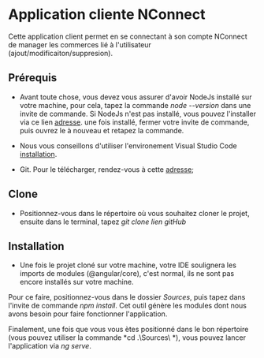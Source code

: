 # Application cliente NConnect
Cette application client permet en se connectant à son compte NConnect de manager les commerces lié à l'utilisateur (ajout/modificaiton/suppresion).

## Prérequis

* Avant toute chose, vous devez vous assurer d'avoir NodeJs installé sur votre machine, pour cela, tapez la commande 
*node --version* dans une invite de commande. Si NodeJs n'est pas installé, vous pouvez l'installer via ce lien [adresse](https://nodejs.org/en/). une fois installé, fermer votre invite de commande, puis ouvrez le à nouveau et retapez la commande.

* Nous vous conseillons d'utiliser l'environement Visual Studio Code [installation](https://code.visualstudio.com/).

* Git. Pour le télécharger, rendez-vous à cette [adresse](https://git-scm.com/downloads);

## Clone

* Positionnez-vous dans le répertoire où vous souhaitez cloner le projet, ensuite dans le terminal, tapez *git clone lien gitHub* 

## Installation

* Une fois le projet cloné sur votre machine, votre IDE soulignera les imports de modules (@angular/core), c'est normal, 
ils ne sont pas encore installés sur votre machine.

Pour ce faire, positionnez-vous dans le dossier *Sources*, puis tapez dans l'invite de commande *npm install*.
Cet outil génère les modules dont nous avons besoin pour faire fonctionner l'application.


Finalement, une fois que vous vous ètes positionné dans le bon répertoire (vous pouvez utiliser la commande *cd .\Sources\ *), vous pouvez lancer l'application via *ng serve*.